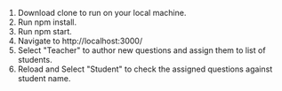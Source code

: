﻿1. Download clone to run on your local machine.
2. Run npm install.
3. Run npm start.
4. Navigate to http://localhost:3000/
5. Select "Teacher" to author new questions and assign them to list of students.
6. Reload and Select "Student" to check the assigned questions against student name.